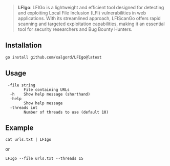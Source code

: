 > **LFIgo**: LFIGo is a lightweight and efficient tool designed for detecting and exploiting Local File Inclusion (LFI) vulnerabilities in web applications. With its streamlined approach, LFIScanGo offers rapid scanning and targeted exploitation capabilities, making it an essential tool for security researchers and Bug Bounty Hunters.

## Installation

```bash
go install github.com/xalgord/LFIgo@latest
```

## Usage

```
 -file string
        File containing URLs
  -h    Show help message (shorthand)
  -help
        Show help message
  -threads int
        Number of threads to use (default 10)
```

## Example

```
cat urls.txt | LFIgo
```

or

```
LFIgo --file urls.txt --threads 15
```
